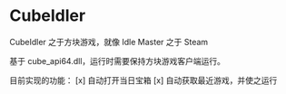 # CubeIdler
CubeIdler 之于方块游戏，就像 Idle Master 之于 Steam

基于 cube_api64.dll，运行时需要保持方块游戏客户端运行。

目前实现的功能：
 [x] 自动打开当日宝箱
 [x] 自动获取最近游戏，并使之运行